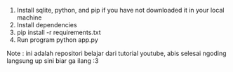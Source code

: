 1. Install sqlite, python, and pip if you have not downloaded it in your local machine
2. Install dependencies
3. pip install -r requirements.txt
4. Run program python app.py

Note : ini adalah repositori belajar dari tutorial youtube, abis selesai ngoding langsung up sini biar ga ilang :3
